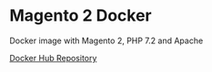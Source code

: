 # Magento 2 Docker
Docker image with Magento 2, PHP 7.2 and Apache

[Docker Hub Repository](https://hub.docker.com/r/granghetti/magento2-apache)